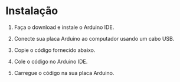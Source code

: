 # Instalação
1. Faça o download e instale o Arduino IDE.

2. Conecte sua placa Arduino ao computador usando um cabo USB.

3. Copie o código fornecido abaixo.

4. Cole o código no Arduino IDE.

5. Carregue o código na sua placa Arduino.
